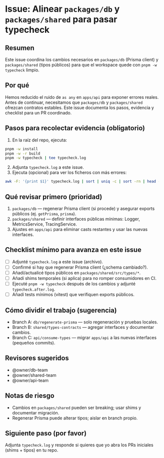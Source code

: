 # Issue: Alinear `packages/db` y `packages/shared` para pasar typecheck

Resumen
-------
Este issue coordina los cambios necesarios en `packages/db` (Prisma client) y `packages/shared` (tipos públicos) para que el workspace quede con `pnpm -w typecheck` limpio.

Por qué
------
Hemos reducido el ruido de `as any` en `apps/api` para exponer errores reales. Antes de continuar, necesitamos que `packages/db` y `packages/shared` ofrezcan contratos estables. Este issue documenta los pasos, evidencia y checklist para un PR coordinado.

Pasos para recolectar evidencia (obligatorio)
-------------------------------------------
1. En la raíz del repo, ejecuta:

```bash
pnpm -w install
pnpm -w -r build
pnpm -w typecheck | tee typecheck.log
```

2. Adjunta `typecheck.log` a este issue.
3. Ejecuta (opcional) para ver los ficheros con más errores:

```bash
awk -F: '{print $1}' typecheck.log | sort | uniq -c | sort -rn | head -n 50
```

Qué revisar primero (prioridad)
-------------------------------
1. `packages/db` — regenerar Prisma client (si procede) y asegurar exports públicos (ej. `getPrisma`, `prisma`).
2. `packages/shared` — definir interfaces públicas mínimas: Logger, MetricsService, TracingService.
3. Ajustes en `apps/api` para eliminar casts restantes y usar las nuevas interfaces.

Checklist mínimo para avanza en este issue
------------------------------------------
- [ ] Adjunté `typecheck.log` a este issue (archivo).
- [ ] Confirmé si hay que regenerar Prisma client (¿schema cambiado?).
- [ ] Añadí/actualicé tipos públicos en `packages/shared/src/types/*`.
- [ ] Añadí shims temporales (si aplica) para no romper consumidores en CI.
- [ ] Ejecuté `pnpm -w typecheck` después de los cambios y adjunté `typecheck.after.log`.
- [ ] Añadí tests mínimos (vitest) que verifiquen exports públicos.

Cómo dividir el trabajo (sugerencia)
------------------------------------
- Branch A: `db/regenerate-prisma` — solo regeneración y pruebas locales.
- Branch B: `shared/types-contracts` — agregar interfaces y documentar cambios.
- Branch C: `api/consume-types` — migrar `apps/api` a las nuevas interfaces (pequeños commits).

Revisores sugeridos
-------------------
- @owner/db-team
- @owner/shared-team
- @owner/api-team

Notas de riesgo
---------------
- Cambios en `packages/shared` pueden ser breaking; usar shims y documentar migración.
- Regenerar Prisma puede alterar tipos; aislar en branch propio.

Siguiente paso (por favor)
--------------------------
Adjunta `typecheck.log` y responde si quieres que yo abra los PRs iniciales (shims + tipos) en tu repo.
